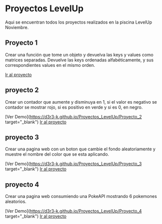 # Proyectos LevelUp
Aqui se encuentran todos los proyectos realizados en la piscina LevelUp Noviembre.

## Proyecto 1
Crear una función que tome un objeto y devuelva las keys y values como matrices separadas. Devuelve las keys ordenadas alfabéticamente, y sus correspondientes values en el mismo orden.

[Ir al proyecto](proyecto_1)

## proyecto 2
Crear un contador que aumente y disminuya en 1, si el valor es negativo se contador se mostrar rojo, si es positivo en verde y si es 0, en negro.

[Ver Demo](https://d3r3-k.github.io/Proyectos_LevelUp/Proyecto_2 target="_blank")
[Ir al proyecto](proyecto_2)

## proyecto 3
Crear una pagina web con un boton que cambie el fondo aleatoriamente y muestre el nombre del color que se esta aplicando.

[Ver Demo](https://d3r3-k.github.io/Proyectos_LevelUp/Proyecto_3 target="_blank")
[Ir al proyecto](proyecto_3)

## proyecto 4
Crear una pagina web consumiendo una PokeAPI mostrando 6 pokemones aleatorios.

[Ver Demo](https://d3r3-k.github.io/Proyectos_LevelUp/Proyecto_4 target="_blank")
[Ir al proyecto](proyecto_4)